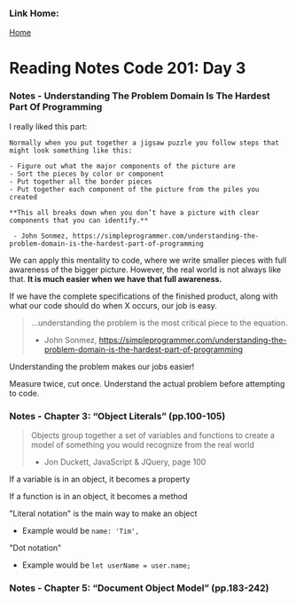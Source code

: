 ### Link Home:
[Home](README.md)

# Reading Notes Code 201: Day 3

### Notes - Understanding The Problem Domain Is The Hardest Part Of Programming

I really liked this part:

```
Normally when you put together a jigsaw puzzle you follow steps that might look something like this:

- Figure out what the major components of the picture are
- Sort the pieces by color or component
- Put together all the border pieces
- Put together each component of the picture from the piles you created

**This all breaks down when you don’t have a picture with clear components that you can identify.**

 - John Sonmez, https://simpleprogrammer.com/understanding-the-problem-domain-is-the-hardest-part-of-programming
```

We can apply this mentality to code, where we write smaller pieces with full awareness of the bigger picture. However, the real world is not always like that. **It is much easier when we have that full awareness.**

If we have the complete specifications of the finished product, along with what our code should do when X occurs, our job is easy.

> ...understanding the problem is the most critical piece to the equation.
>  - John Sonmez, https://simpleprogrammer.com/understanding-the-problem-domain-is-the-hardest-part-of-programming

Understanding the problem makes our jobs easier!

Measure twice, cut once. Understand the actual problem before attempting to code.


### Notes - Chapter 3: “Object Literals” (pp.100-105)

> Objects group together a set of variables and functions to create a model of something you would recognize from the real world
> - Jon Duckett, JavaScript & JQuery, page 100

If a variable is in an object, it becomes a property

If a function is in an object, it becomes a method

"Literal notation" is the main way to make an object
- Example would be `name: 'Tim',`

"Dot notation"  
- Example would be `let userName = user.name;`

### Notes - Chapter 5: “Document Object Model” (pp.183-242)